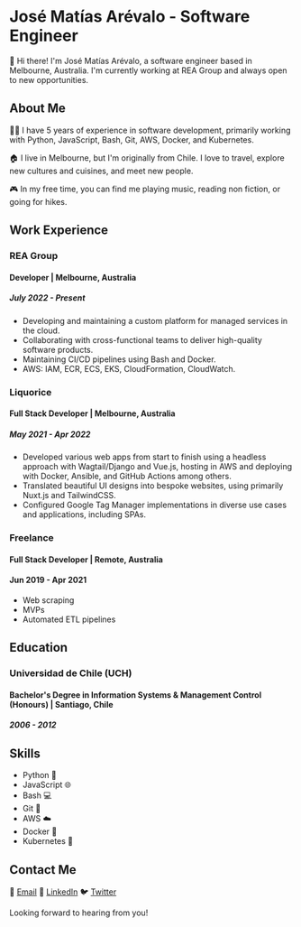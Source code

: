 <!--
### Hi there 👋

**josemarevalo/josemarevalo** is a ✨ _special_ ✨ repository because its `README.md` (this file) appears on your GitHub profile.

Here are some ideas to get you started:

- 🔭 I’m currently working on ...
- 🌱 I’m currently learning ...
- 👯 I’m looking to collaborate on ...
- 🤔 I’m looking for help with ...
- 💬 Ask me about ...
- 📫 How to reach me: ...
- 😄 Pronouns: ...
- ⚡ Fun fact: ...
-->

# José Matías Arévalo - Software Engineer

👋 Hi there! I'm José Matías Arévalo, a software engineer based in Melbourne, Australia. I'm currently working at REA Group and always open to new opportunities.

## About Me

👨‍💻 I have 5 years of experience in software development, primarily working with Python, JavaScript, Bash, Git, AWS, Docker, and Kubernetes.

🏠 I live in Melbourne, but I'm originally from Chile. I love to travel, explore new cultures and cuisines, and meet new people.

🎮 In my free time, you can find me playing music, reading non fiction, or going for hikes.

## Work Experience

### REA Group
#### Developer | Melbourne, Australia
##### July 2022 - Present

- Developing and maintaining a custom platform for managed services in the cloud.
- Collaborating with cross-functional teams to deliver high-quality software products.
- Maintaining CI/CD pipelines using Bash and Docker.
- AWS: IAM, ECR, ECS, EKS, CloudFormation, CloudWatch.

### Liquorice
#### Full Stack Developer | Melbourne, Australia
##### May 2021 - Apr 2022

- Developed various web apps from start to finish using a headless approach with Wagtail/Django and Vue.js, hosting in AWS and deploying with Docker, Ansible, and GitHub Actions among others.
- Translated beautiful UI designs into bespoke websites, using primarily Nuxt.js and TailwindCSS.
- Configured Google Tag Manager implementations in diverse use cases and applications, including SPAs.

### Freelance
#### Full Stack Developer | Remote, Australia
#### Jun 2019 - Apr 2021

- Web scraping
- MVPs
- Automated ETL pipelines

## Education

### Universidad de Chile (UCH)
#### Bachelor's Degree in Information Systems & Management Control (Honours) | Santiago, Chile
##### 2006 - 2012

## Skills

- Python 🐍
- JavaScript 🌐
- Bash 💻
- Git 🌳
- AWS ☁️
- Docker 🐳
- Kubernetes 🚀

## Contact Me

📧 [Email](mailto:jose.matias.arevalo@gmail.com)
👔 [LinkedIn](https://www.linkedin.com/in/josematiasarevalo/)
🐦 [Twitter](https://twitter.com/josemarevalo_)

Looking forward to hearing from you!
